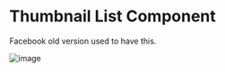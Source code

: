 # Thumbnail List Component

Facebook old version used to have this.

![image](https://user-images.githubusercontent.com/81492078/114280596-4b7a0280-9a3a-11eb-8637-fa4c8207a1b1.png)
